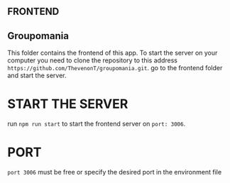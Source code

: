 ## FRONTEND

## Groupomania 
This folder contains the frontend of this app.
To start the server on your computer you need 
to clone the repository to this address `https://github.com/ThevenonT/groupomania.git`.
go to the frontend folder and start the server.

# START THE SERVER
run `npm run start` to start the frontend server on `port: 3006`.

# PORT
`port 3006` must be free or specify the desired port in the environment file 
